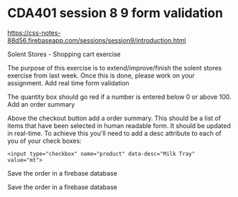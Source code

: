 
# CDA401 session 8 9 form validation 
https://css-notes-88d56.firebaseapp.com/sessions/session9/introduction.html


Solent Stores - Shopping cart exercise

The purpose of this exercise is to extend/improve/finish the solent stores exercise from last week. Once this is done, please work on your assignment.
Add real time form validation

The quantity box should go red if a number is entered below 0 or above 100.
Add an order summary

Above the checkout button add a order summary. This should be a list of items that have been selected in human readable form. It should be updated in real-time. To achieve this you'll need to add a desc attribute to each of you of your check boxes:

```<input type="checkbox" name="product" data-desc="Milk Tray" value="mt">```

Save the order in a firebase database

Save the order in a firebase database


